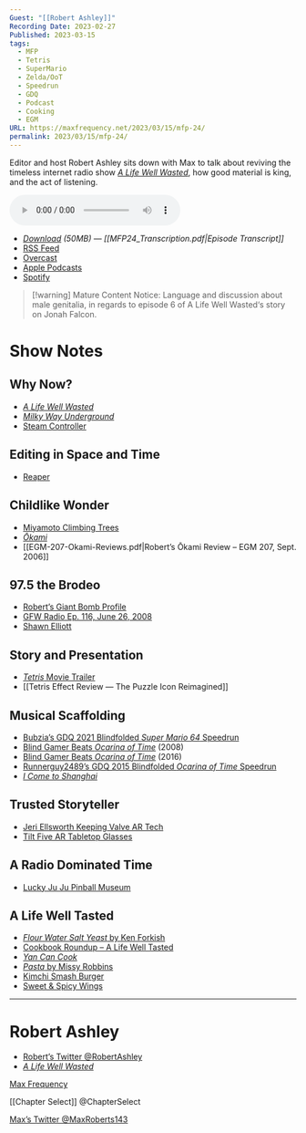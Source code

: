```yaml
---
Guest: "[[Robert Ashley]]"
Recording Date: 2023-02-27
Published: 2023-03-15
tags:
  - MFP
  - Tetris
  - SuperMario
  - Zelda/OoT
  - Speedrun
  - GDQ
  - Podcast
  - Cooking
  - EGM
URL: https://maxfrequency.net/2023/03/15/mfp-24/
permalink: 2023/03/15/mfp-24/
---
```

Editor and host Robert Ashley sits down with Max to talk about reviving the timeless internet radio show *[A Life Well Wasted](https://alifewellwasted.com/)*, how good material is king, and the act of listening.

<audio controls>
  <source src="https://traffic.libsyn.com/maxfrequency/MF24_Final_v2.mp3">
</audio>

- *[Download](https://traffic.libsyn.com/maxfrequency/MF24_Final_v2.mp3) (50MB)  — [[MFP24_Transcription.pdf|Episode Transcript]]*
- [RSS Feed](https://maxfrequency.libsyn.com/rss)
- [Overcast](https://overcast.fm/itunes1557043396)
- [Apple Podcasts](https://podcasts.apple.com/us/podcast/the-max-frequency-podcast/id1557043396)
- [Spotify](https://open.spotify.com/show/3W1LwBNmhZ6s5QmQViWXKn)

> [!warning] Mature Content Notice: 
> Language and discussion about male genitalia, in regards to episode 6 of A Life Well Wasted‘s story on Jonah Falcon.

# Show Notes
## Why Now?

- [*A Life Well Wasted*](https://alifewellwasted.com/)
- [*Milky Way Underground*](https://milkywayunderground.com/)
- [Steam Controller](https://en.wikipedia.org/wiki/Steam_Controller)
## Editing in Space and Time

- [Reaper](https://www.reaper.fm/)
## Childlike Wonder

- [Miyamoto Climbing Trees](https://kotaku.com/when-miyamoto-first-played-zelda-breath-of-the-wild-h-1793017234)
- *[Ōkami](https://en.wikipedia.org/wiki/Ōkami)*
- [[EGM-207-Okami-Reviews.pdf|Robert’s Ōkami Review – EGM 207, Sept. 2006]]
## 97.5 the Brodeo

- [Robert’s Giant Bomb Profile](https://www.giantbomb.com/robert-ashley/3040-100600/)
- [GFW Radio Ep. 116, June 26, 2008](https://ia800600.us.archive.org/29/items/GFWRadioCollection/All%20Episodes/116%20062608.mp3)
- [Shawn Elliott](https://www.giantbomb.com/shawn-elliott/3040-90332/)
## Story and Presentation

- [*Tetris* Movie Trailer](https://youtu.be/-BLM1naCfME)
- [[Tetris Effect Review — The Puzzle Icon Reimagined]]
## Musical Scaffolding

- [Bubzia’s GDQ 2021 Blindfolded *Super Mario 64* Speedrun](https://youtube.com/watch?v=rKnDj3wMNik&t=38)
- [Blind Gamer Beats *Ocarina of Time*](https://www.pedestrian.tv/entertainment/insanely-skilled-gamer-just-beat-ocarina-of-time-blindfolded/) (2008)
- [Blind Gamer Beats *Ocarina of Time*](https://www.eurogamer.net/blind-gamer-completes-the-legend-of-zelda-ocarina-of-time) (2016)
- [Runnerguy2489’s GDQ 2015 Blindfolded *Ocarina of Time* Speedrun](https://youtube.com/watch?v=IhHMW_atNG4&t=805)
- [*I Come to Shanghai*](https://icometoshanghai.bandcamp.com/album/low-pressure)
## Trusted Storyteller

- [Jeri Ellsworth Keeping Valve AR Tech](https://uploadvr.com/ar-tech-tilt-five-valve/)
- [Tilt Five AR Tabletop Glasses](https://www.kickstarter.com/projects/tiltfive/holographic-tabletop-gaming)
## A Radio Dominated Time

- [Lucky Ju Ju Pinball Museum](http://www.ujuju.com/)
## A Life Well Tasted

- [*Flour Water Salt Yeast* by Ken Forkish](https://kensartisan.com/flour-water-salt-yeast)
- [Cookbook Roundup – A Life Well Tasted](https://youtu.be/2ngVyoXTCFA)
- [*Yan Can Cook*](https://en.wikipedia.org/wiki/Yan_Can_Cook)
- [*Pasta* by Missy Robbins](https://www.missyrobbins.com/)
- [Kimchi Smash Burger](https://youtu.be/e5R6O5-NVcQ)
- [Sweet & Spicy Wings](https://youtu.be/riqPXNs91Qk)

---
# Robert Ashley

- [Robert’s Twitter @RobertAshley](https://www.twitter.com/robertashley)
- *[A Life Well Wasted](https://alifewellwasted.com/)*

[Max Frequency](https://www.maxfrequency.net/)

[[Chapter Select]] @ChapterSelect

[Max’s Twitter @MaxRoberts143](https://www.twitter.com/MaxRoberts143)